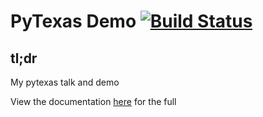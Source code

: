 # PyTexas Demo  [![Build Status](https://travis-ci.com/Zelgius/pytexas2019-demo.svg?branch=master)](https://travis-ci.com/Zelgius/pytexas2019-demo)

## tl;dr
My pytexas talk and demo

View the documentation [here](https://Zelgius.github.io/pytexas2019-demo/) for the full
